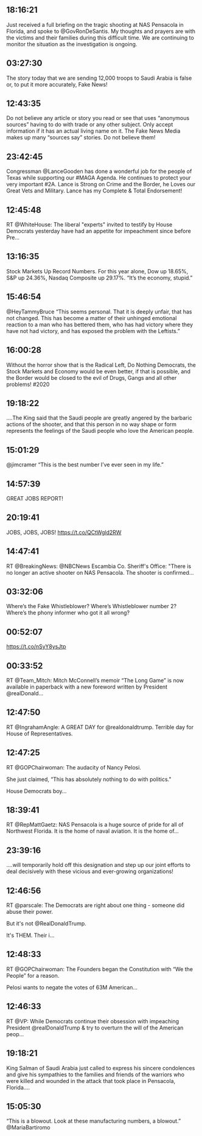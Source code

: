 ## 18:16:21
Just received a full briefing on the tragic shooting at NAS Pensacola in Florida, and spoke to @GovRonDeSantis. My thoughts and prayers are with the victims and their families during this difficult time. We are continuing to monitor the situation as the investigation is ongoing.
## 03:27:30
The story today that we are sending 12,000 troops to Saudi Arabia is false or, to put it more accurately, Fake News!
## 12:43:35
Do not believe any article or story you read or see that uses “anonymous sources” having to do with trade or any other subject. Only accept information if it has an actual living name on it. The Fake News Media makes up many “sources say” stories. Do not believe them!
## 23:42:45
Congressman @LanceGooden has done a wonderful job for the people of Texas while supporting our #MAGA Agenda. He continues to protect your very important #2A. Lance is Strong on Crime and the Border, he Loves our Great Vets and Military. Lance has my Complete &amp; Total Endorsement!
## 12:45:48
RT @WhiteHouse: The liberal "experts" invited to testify by House Democrats yesterday have had an appetite for impeachment since before Pre…
## 13:16:35
Stock Markets Up Record Numbers. For this year alone, Dow up 18.65%, S&amp;P up 24.36%, Nasdaq Composite up 29.17%. “It’s the economy, stupid.”
## 15:46:54
@HeyTammyBruce “This seems personal. That it is deeply unfair, that has not changed. This has become a matter of their unhinged emotional reaction to a man who has bettered them, who has had victory where they have not had victory, and has exposed the problem with the Leftists.”
## 16:00:28
Without the horror show that is the Radical Left, Do Nothing Democrats, the Stock Markets and Economy would be even better, if that is possible, and the Border would be closed to the evil of Drugs, Gangs and all other problems! #2020
## 19:18:22
....The King said that the Saudi people are greatly angered by the barbaric actions of the shooter, and that this person in no way shape or form represents the feelings of the Saudi people who love the American people.
## 15:01:29
@jimcramer “This is the best number I’ve ever seen in my life.”
## 14:57:39
GREAT JOBS REPORT!
## 20:19:41
JOBS, JOBS, JOBS! https://t.co/QCtWgld2RW
## 14:47:41
RT @BreakingNews: @NBCNews Escambia Co. Sheriff's Office: "There is no longer an active shooter on NAS Pensacola. The shooter is confirmed…
## 03:32:06
Where’s the Fake Whistleblower? Where’s Whistleblower number 2? Where’s the phony informer who got it all wrong?
## 00:52:07
https://t.co/nSyY8ysJtp
## 00:33:52
RT @Team_Mitch: Mitch McConnell’s memoir “The Long Game” is now available in paperback with a new foreword written by President @realDonald…
## 12:47:50
RT @IngrahamAngle: A GREAT DAY for @realdonaldtrump. Terrible day for House of Representatives.
## 12:47:25
RT @GOPChairwoman: The audacity of Nancy Pelosi.

She just claimed, “This has absolutely nothing to do with politics."

House Democrats boy…
## 18:39:41
RT @RepMattGaetz: NAS Pensacola is a huge source of pride for all of Northwest Florida. It is the home of naval aviation. It is the home of…
## 23:39:16
....will temporarily hold off this designation and step up our joint efforts to deal decisively with these vicious and ever-growing organizations!
## 12:46:56
RT @parscale: The Democrats are right about one thing - someone did abuse their power.

But it's not @RealDonaldTrump. 

It's THEM. Their i…
## 12:48:33
RT @GOPChairwoman: The Founders began the Constitution with “We the People” for a reason.

Pelosi wants to negate the votes of 63M American…
## 12:46:33
RT @VP: While Democrats continue their obsession with impeaching President @realDonaldTrump &amp; try to overturn the will of the American peop…
## 19:18:21
King Salman of Saudi Arabia just called to express his sincere condolences and give his sympathies to the families and friends of the warriors who were killed and wounded in the attack that took place in Pensacola, Florida....
## 15:05:30
“This is a blowout. Look at these manufacturing numbers, a blowout.” @MariaBartiromo
